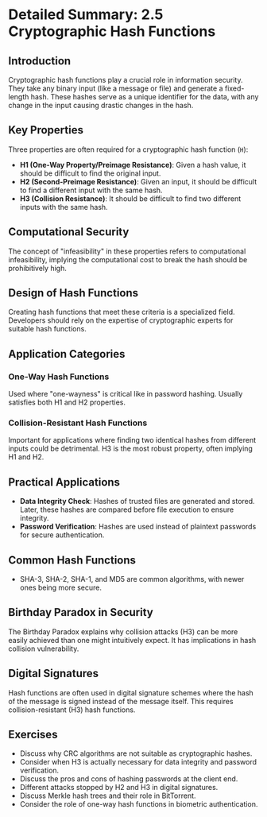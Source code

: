 # Detailed Summary: 2.5 Cryptographic Hash Functions

## Introduction
Cryptographic hash functions play a crucial role in information security. They take any binary input (like a message or file) and generate a fixed-length hash. These hashes serve as a unique identifier for the data, with any change in the input causing drastic changes in the hash.

## Key Properties
Three properties are often required for a cryptographic hash function (`H`):
- **H1 (One-Way Property/Preimage Resistance)**: Given a hash value, it should be difficult to find the original input.
- **H2 (Second-Preimage Resistance)**: Given an input, it should be difficult to find a different input with the same hash.
- **H3 (Collision Resistance)**: It should be difficult to find two different inputs with the same hash.

## Computational Security
The concept of "infeasibility" in these properties refers to computational infeasibility, implying the computational cost to break the hash should be prohibitively high.

## Design of Hash Functions
Creating hash functions that meet these criteria is a specialized field. Developers should rely on the expertise of cryptographic experts for suitable hash functions.

## Application Categories

### One-Way Hash Functions
Used where "one-wayness" is critical like in password hashing. Usually satisfies both H1 and H2 properties.

### Collision-Resistant Hash Functions
Important for applications where finding two identical hashes from different inputs could be detrimental. H3 is the most robust property, often implying H1 and H2.

## Practical Applications
- **Data Integrity Check**: Hashes of trusted files are generated and stored. Later, these hashes are compared before file execution to ensure integrity.
- **Password Verification**: Hashes are used instead of plaintext passwords for secure authentication.

## Common Hash Functions
- SHA-3, SHA-2, SHA-1, and MD5 are common algorithms, with newer ones being more secure.

## Birthday Paradox in Security
The Birthday Paradox explains why collision attacks (H3) can be more easily achieved than one might intuitively expect. It has implications in hash collision vulnerability.

## Digital Signatures
Hash functions are often used in digital signature schemes where the hash of the message is signed instead of the message itself. This requires collision-resistant (H3) hash functions.

## Exercises
- Discuss why CRC algorithms are not suitable as cryptographic hashes.
- Consider when H3 is actually necessary for data integrity and password verification.
- Discuss the pros and cons of hashing passwords at the client end.
- Different attacks stopped by H2 and H3 in digital signatures.
- Discuss Merkle hash trees and their role in BitTorrent.
- Consider the role of one-way hash functions in biometric authentication.
